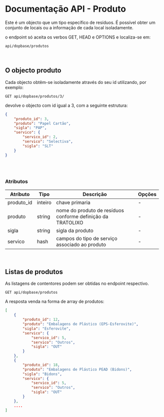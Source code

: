 # Documentação API - Produto

Este é um objecto que um tipo específico de resíduos.
É possível obter um conjunto de locais ou a informação de cada local isoladamente. 

o endpoint só aceita os verbos GET, HEAD e OPTIONS e localiza-se em:

```http request
api/dopbase/produtos
```


&nbsp;
## O objecto produto

Cada objecto obtêm-se isoladamente através do seu id utilizando, por exemplo:
 
```http request 
GET api/dopbase/produtos/3/
```
devolve o objecto com id igual a 3, com a seguinte estrutura:

```json 
{
    "produto_id": 3,
    "produto": "Papel Cartão",
    "sigla": "PAP",
    "servico": {
        "servico_id": 2,
        "servico": "Selectiva",
        "sigla": "SLT"
    }
}
    
```

&nbsp;
### Atributos

Atríbuto | Tipo | Descrição | Opções
-------- | ---- | --------- | ------
produto_id | inteiro | chave primaria | -  
produto | string | nome do produto de resíduos conforme definição da TRATOLIXO | -  
sigla | string | sigla da produto | -  
servico | hash | campos do tipo de serviço associado ao produto | -  

&nbsp;
## Listas de produtos

As listagens de contentores podem ser obtidas no endpoint respectivo.

```http request
GET api/dopbase/produtos
```
A resposta venda na forma de array de produtos:

```json
[
    {
        "produto_id": 12,
        "produto": "Embalagens de Plástico (EPS-Esferovite)",
        "sigla": "Esferovite",
        "servico": {
            "servico_id": 5,
            "servico": "Outros",
            "sigla": "OUT"
        }
    },
    {
        "produto_id": 18,
        "produto": "Embalagens de Plástico PEAD (Bidons)",
        "sigla": "Bidons",
        "servico": {
            "servico_id": 5,
            "servico": "Outros",
            "sigla": "OUT"
        }
    },
    ....
]
```

